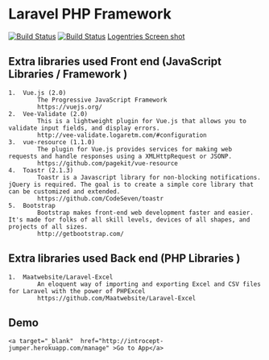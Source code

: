 # Laravel PHP Framework

[![Build Status](https://travis-ci.org/laravel/framework.svg)](https://travis-ci.org/neroze/introcept-jumper)
[![Build Status](https://codeclimate.com/github/neroze/introcept-jumper/badges/gpa.svg)](https://codeclimate.com/github/neroze/introcept-jumper)
<a target="_blank" href="/screencapture-logentries-app-ddab999f-1485759322118.png" class="label label-info" >Logentries Screen shot </a>

## Extra libraries used Front end (JavaScript Libraries / Framework )
	1. 	Vue.js (2.0)
			The Progressive JavaScript Framework
			https://vuejs.org/
	2. 	Vee-Validate (2.0)
			This is a lightweight plugin for Vue.js that allows you to validate input fields, and display errors. 
			http://vee-validate.logaretm.com/#configuration
	3. 	vue-resource (1.1.0)
			The plugin for Vue.js provides services for making web requests and handle responses using a XMLHttpRequest or JSONP.
			https://github.com/pagekit/vue-resource
	4.  Toastr (2.1.3)
			Toastr is a Javascript library for non-blocking notifications. jQuery is required. The goal is to create a simple core library that can be customized and extended.
			https://github.com/CodeSeven/toastr
	5. 	Bootstrap
			Bootstrap makes front-end web development faster and easier. It's made for folks of all skill levels, devices of all shapes, and projects of all sizes.
			http://getbootstrap.com/

## Extra libraries used Back end (PHP Libraries )
	1. 	Maatwebsite/Laravel-Excel
			An eloquent way of importing and exporting Excel and CSV files for Laravel with the power of PHPExcel
			https://github.com/Maatwebsite/Laravel-Excel

## Demo
	<a target="_blank"  href="http://introcept-jumper.herokuapp.com/manage" >Go to App</a>